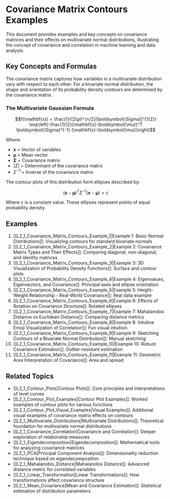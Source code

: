 # Covariance Matrix Contours Examples

This document provides examples and key concepts on covariance matrices and their effects on multivariate normal distributions, illustrating the concept of covariance and correlation in machine learning and data analysis.

## Key Concepts and Formulas

The covariance matrix captures how variables in a multivariate distribution vary with respect to each other. For a bivariate normal distribution, the shape and orientation of its probability density contours are determined by the covariance matrix.

### The Multivariate Gaussian Formula

$$f(\mathbf{x}) = \frac{1}{(2\pi)^{n/2}|\boldsymbol{\Sigma}|^{1/2}} \exp\left(-\frac{1}{2}(\mathbf{x}-\boldsymbol{\mu})^T \boldsymbol{\Sigma}^{-1} (\mathbf{x}-\boldsymbol{\mu})\right)$$

Where:
- $\mathbf{x}$ = Vector of variables
- $\boldsymbol{\mu}$ = Mean vector
- $\boldsymbol{\Sigma}$ = Covariance matrix
- $|\Sigma|$ = Determinant of the covariance matrix
- $\Sigma^{-1}$ = Inverse of the covariance matrix

The contour plots of this distribution form ellipses described by:

$$(\mathbf{x}-\boldsymbol{\mu})^T \Sigma^{-1} (\mathbf{x}-\boldsymbol{\mu}) = c$$

Where $c$ is a constant value. These ellipses represent points of equal probability density.

## Examples

1. [[L2_1_Covariance_Matrix_Contours_Example_1|Example 1: Basic Normal Distributions]]: Visualizing contours for standard bivariate normals
2. [[L2_1_Covariance_Matrix_Contours_Example_2|Example 2: Covariance Matrix Types and Their Effects]]: Comparing diagonal, non-diagonal, and identity matrices
3. [[L2_1_Covariance_Matrix_Contours_Example_3|Example 3: 3D Visualization of Probability Density Functions]]: Surface and contour plots
4. [[L2_1_Covariance_Matrix_Contours_Example_4|Example 4: Eigenvalues, Eigenvectors, and Covariance]]: Principal axes and ellipse orientation
5. [[L2_1_Covariance_Matrix_Contours_Example_5|Example 5: Height-Weight Relationship - Real-World Covariance]]: Real data example
6. [[L2_1_Covariance_Matrix_Contours_Example_6|Example 6: Effects of Rotation on Covariance Structure]]: Rotated ellipses
7. [[L2_1_Covariance_Matrix_Contours_Example_7|Example 7: Mahalanobis Distance vs Euclidean Distance]]: Comparing distance metrics
8. [[L2_1_Covariance_Matrix_Contours_Example_8|Example 8: Intuitive Emoji Visualization of Correlation]]: Fun visual intuition
9. [[L2_1_Covariance_Matrix_Contours_Example_9|Example 9: Sketching Contours of a Bivariate Normal Distribution]]: Manual sketching
10. [[L2_1_Covariance_Matrix_Contours_Example_10|Example 10: Robust Covariance Estimation]]: Outlier-resistant estimation
11. [[L2_1_Covariance_Matrix_Contours_Example_11|Example 11: Geometric Area Interpretation of Covariance]]: Area and spread

## Related Topics

- [[L2_1_Contour_Plots|Contour Plots]]: Core principles and interpretations of level curves
- [[L2_1_Contour_Plot_Examples|Contour Plot Examples]]: Worked examples of contour plots for various functions
- [[L2_1_Contour_Plot_Visual_Examples|Visual Examples]]: Additional visual examples of covariance matrix effects on contours
- [[L2_1_Multivariate_Distributions|Multivariate Distributions]]: Theoretical foundation for multivariate normal distributions
- [[L2_1_Covariance_Correlation|Covariance and Correlation]]: Deeper exploration of relationship measures
- [[L2_1_Eigendecomposition|Eigendecomposition]]: Mathematical tools for analyzing covariance matrices
- [[L2_1_PCA|Principal Component Analysis]]: Dimensionality reduction technique based on eigendecomposition
- [[L2_1_Mahalanobis_Distance|Mahalanobis Distance]]: Advanced distance metric for correlated variables
- [[L2_1_Linear_Transformation|Linear Transformations]]: How transformations affect covariance structure
- [[L2_1_Mean_Covariance|Mean and Covariance Estimation]]: Statistical estimation of distribution parameters
